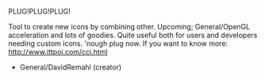PLUG!PLUG!PLUG!

Tool to create new icons by combining other. Upcoming; General/OpenGL acceleration and lots of goodies. Quite useful both for users and developers needing custom icons. 'nough plug now. If you want to know more: http://www.ittpoi.com/cci.html

- General/DavidRemahl (creator)